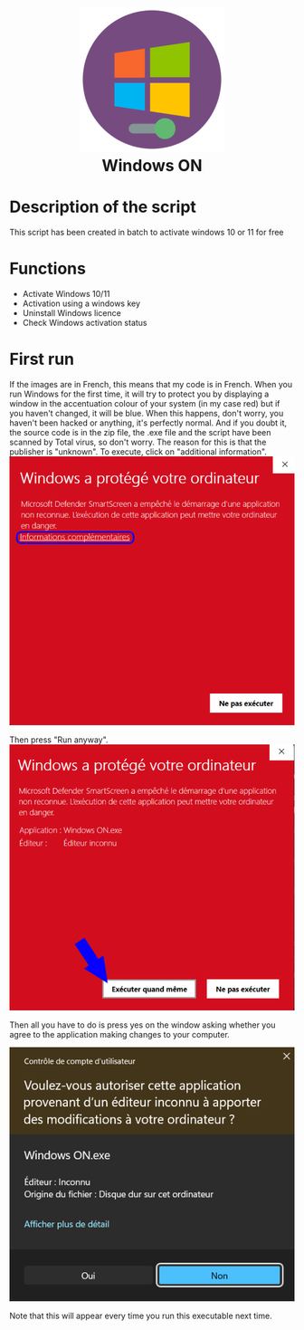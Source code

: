 <h1 align="center">
<br>
<a href="https://github.com/StarKev"><img src="sources/windows on.png"></a>
<br>
Windows ON
<br>
</h1>


# Description of the script
This script has been created in batch to activate windows 10 or 11 for free

# Functions
- Activate Windows 10/11
- Activation using a windows key
- Uninstall Windows licence
- Check Windows activation status

# First run
If the images are in French, this means that my code is in French.
When you run Windows for the first time, it will try to protect you by displaying a window in the accentuation colour of your system (in my case red) but if you haven't changed, it will be blue.
When this happens, don't worry, you haven't been hacked or anything, it's perfectly normal. And if you doubt it, the source code is in the zip file, the .exe file and the script have been scanned by Total virus, so don't worry.
The reason for this is that the publisher is "unknown". 
To execute, click on "additional information".
<img src="sources/message-attention.png">

Then press "Run anyway".
<img src="sources/message-attention-confirmation.png">

Then all you have to do is press yes on the window asking whether you agree to the application making changes to your computer.

<img src="sources/execution.png">

Note that this will appear every time you run this executable next time.
